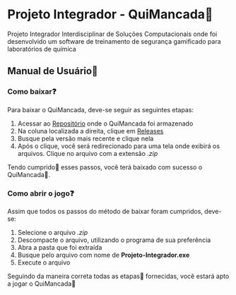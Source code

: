 # Projeto Integrador - QuiMancada🧪
Projeto Integrador Interdisciplinar de Soluções Computacionais onde foi desenvolvido um software de treinamento de segurança gamificado para laboratórios de química


## Manual de Usuário📖



### Como baixar❓
Para baixar o QuiMancada, deve-se seguir as seguintes etapas:
<ol>
  <li>Acessar ao <a href="https://github.com/Lucasdvs10/Projeto-Integrador-2024.2">Repositório</a> onde o QuiMancada foi armazenado</li>
  <li>Na coluna localizada a direita, clique em <a href="https://github.com/Lucasdvs10/Projeto-Integrador-2024.2/releases">Releases</a></li>
  <li>Busque pela versão mais recente e clique nela</li>
  <li>Após o clique, você será redirecionado para uma tela onde exibirá os arquivos. Clique no arquivo com a extensão <em>.zip</em></li>
</ol>
Tendo cumprido💯 esses passos, você terá baixado com sucesso o QuiMancada🧪.



### Como abrir o jogo❓
Assim que todos os passos do método de baixar foram cumpridos, deve-se:
<ol >
  <li>Selecione o arquivo <em>.zip</em></li>
  <li>Descompacte o arquivo, utilizando o programa de sua preferência</li>
  <li>Abra a pasta que foi extraída</li>
  <li>Busque pelo arquivo com nome de <strong>Projeto-Integrador.exe</strong></li>
  <li>Execute o arquivo</li>
</ol>
Seguindo da maneira correta todas as etapas💯 fornecidas, você estará apto a jogar o QuiMancada🧪
